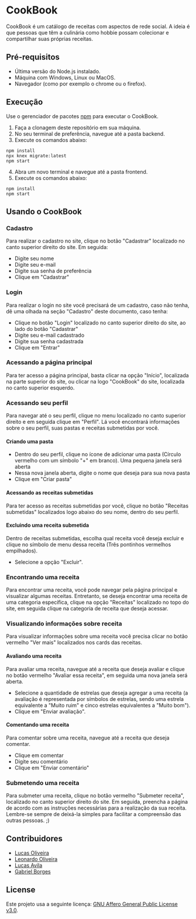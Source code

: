 # CookBook

CookBook é um catálogo de receitas com aspectos de rede social. A ideia é que pessoas que têm a culinária como hobbie possam colecionar e compartilhar suas próprias receitas.

## Pré-requisitos
* Última versão do Node.js instalado.
* Máquina com Windows, Linux ou MacOS.
* Navegador (como por exemplo o chrome ou o firefox).

## Execução

Use o gerenciador de pacotes [npm](https://www.npmjs.com/) para executar o CookBook.

1. Faça a clonagem deste repositório em sua máquina.
2. No seu terminal de preferência, navegue até a pasta backend.
3. Execute os comandos abaixo:
```
npm install
npx knex migrate:latest
npm start
```
4. Abra um novo terminal e navegue até a pasta frontend.
5. Execute os comandos abaixo:
```
npm install
npm start
```

## Usando o CookBook

### Cadastro
Para realizar o cadastro no site, clique no botão "Cadastrar" localizado no canto superior direito do site.
Em seguida:
* Digite seu nome
* Digite seu e-mail
* Digite sua senha de preferência
* Clique em "Cadastrar"
### Login
Para realizar o login no site você precisará de um cadastro, caso não tenha, dê uma olhada na seção "Cadastro" deste documento, caso tenha:
* Clique no botão "Login" localizado no canto superior direito do site, ao lado do botão "Cadastrar"
* Digite seu e-mail cadastrado
* Digite sua senha cadastrada
* Clique em "Entrar"
### Acessando a página principal
Para ter acesso a página principal, basta clicar na opção "Início", localizada na parte superior do site, ou clicar na logo "CookBook" do site, localizada no canto superior esquerdo.
### Acessando seu perfil
Para navegar até o seu perfil, clique no menu localizado no canto superior direito e em seguida clique em "Perfil". Lá você encontrará informações sobre o seu perfil, suas pastas e receitas submetidas por você.
#### Criando uma pasta
* Dentro do seu perfil, clique no ícone de adicionar uma pasta (Círculo vermelho com um símbolo "+" em branco). Uma pequena janela será aberta
* Nessa nova janela aberta, digite o nome que deseja para sua nova pasta
* Clique em "Criar pasta"
#### Acessando as receitas submetidas
Para ter acesso as receitas submetidas por você, clique no botão "Receitas submetidas" localizados logo abaixo do seu nome, dentro do seu perfil.
#### Excluindo uma receita submetida
Dentro de receitas submetidas, escolha qual receita você deseja excluir e clique no símbolo de menu dessa receita (Três pontinhos vermelhos empilhados).
* Selecione a opção "Excluir".
### Encontrando uma receita
Para encontrar uma receita, você pode navegar pela página principal e visualizar algumas receitas. Entretanto, se deseja encontrar uma receita de uma categoria específica, clique na opção "Receitas" localizado no topo do site, em seguida clique na categoria de receita que deseja acessar.
### Visualizando informações sobre receita
Para visualizar informações sobre uma receita você precisa clicar no botão vermelho "Ver mais" localizados nos cards das receitas. 
#### Avaliando uma receita
Para avaliar uma receita, navegue até a receita que deseja avaliar e clique no botão vermelho "Avaliar essa receita", em seguida uma nova janela será aberta.
* Selecione a quantidade de estrelas que deseja agregar a uma receita (a avaliação é representada por símbolos de estrelas, sendo uma estrela equivalente a "Muito ruim" e cinco estrelas equivalentes a "Muito bom").
* Clique em "Enviar avaliação".
#### Comentando uma receita
Para comentar sobre uma receita, navegue até a receita que deseja comentar.
* Clique em comentar
* Digite seu comentário
* Clique em "Enviar comentário"
### Submetendo uma receita
Para submeter uma receita, clique no botão vermelho "Submeter receita", localizado no canto superior direito do site. Em seguida, preencha a página de acordo com as instruções necessárias para a realização da sua receita. Lembre-se sempre de deixá-la simples para facilitar a compreensão das outras pessoas. ;)


## Contribuidores
* [Lucas Oliveira](https://github.com/Lucas0liveira)
* [Leonardo Oliveira](https://github.com/Leozaru)
* [Lucas Avila](https://github.com/Lblaster)
* [Gabriel Borges](https://github.com/GabrielBG0)

## License
Este projeto usa a seguinte licença: [GNU Affero General Public License v3.0](https://www.gnu.org/licenses/agpl-3.0.pt-br.html).
